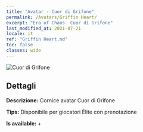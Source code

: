 ```yaml
---
title: "Avatar - Cuor di Grifone"
permalink: /Avatars/Griffin Heart/
excerpt: "Era of Chaos  Cuor di Grifone"
last_modified_at: 2021-07-21
locale: it
ref: "Griffin Heart.md"
toc: false
classes: wide
---
```

 ![Cuor di Grifone](/images/a/avatarFrame_6.png)

## Dettagli

 **Descrizione:** Cornice avatar Cuor di Grifone 

 **Tips:** Disponibile per giocatori Élite con prenotazione 

 **Is available:**  + 


